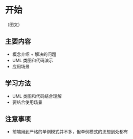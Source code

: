 # 开始

（图文）

## 主要内容

- 概念介绍 + 解决的问题
- UML 类图和代码演示
- 应用场景

## 学习方法

- UML 类图和代码结合理解
- 要结合使用场景

## 注意事项

- 前端用到严格的单例模式并不多，但单例模式的思想到处都有
